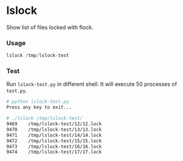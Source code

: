 # lslock
Show list of files locked with flock.

### Usage
```python
lslock /tmp/lslock-test
```

### Test
Run `lslock-test.py` in different shell. It will execute 50 processes of `test.py`.

```bash
# python lslock-test.py
Press any key to exit...
```

```bash
# ./lslock /tmp/lslock-test/
9469    /tmp/lslock-test/12/12.lock
9470    /tmp/lslock-test/13/13.lock
9471    /tmp/lslock-test/14/14.lock
9472    /tmp/lslock-test/15/15.lock
9473    /tmp/lslock-test/16/16.lock
9474    /tmp/lslock-test/17/17.lock
```
